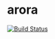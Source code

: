 # arora
[![Build Status](https://travis-ci.org/Ricardh522/arora.svg?branch=master)](https://travis-ci.org/Ricardh522/arora)
